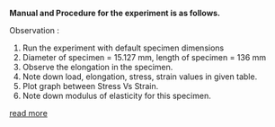 **Manual and Procedure for the experiment is as follows.**

Observation :

   1. Run the experiment with default specimen dimensions
   2. Diameter of specimen = 15.127 mm, length of specimen = 136 mm
   3. Observe the elongation in the specimen.
   4. Note down load, elongation, stress, strain values in given table.
   5. Plot graph between Stress Vs Strain.
   6. Note down modulus of elasticity for this specimen.

<a href="docs/Exp-7-Fatigue test.pdf">read more</a>

 




